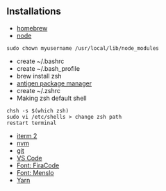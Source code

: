 ## Installations

- [homebrew](https://brew.sh/index_it.html)
- [node](https://nodejs.org/it/)
```
sudo chown myusername /usr/local/lib/node_modules
```
- create ~/.bashrc
- create ~/.bash_profile
- brew install zsh
- [antigen package manager](https://github.com/zsh-users/antigen)
- create ~/.zshrc
- Making zsh default shell
```
chsh -s $(which zsh)
sudo vi /etc/shells > change zsh path
restart terminal
```
- [iterm 2](https://www.iterm2.com/)
- [nvm](https://github.com/creationix/nvm)
- [git](https://git-scm.com/)
- [VS Code](https://code.visualstudio.com/)
- [Font: FiraCode](https://github.com/tonsky/FiraCode)
- [Font: Menslo](https://github.com/powerline/fonts/blob/master/Meslo%20Slashed/Meslo%20LG%20M%20Regular%20for%20Powerline.ttf)
- [Yarn](https://yarnpkg.com/lang/en/docs/install/)
